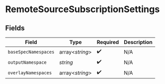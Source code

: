 # RemoteSourceSubscriptionSettings


## Fields

| Field                | Type                 | Required             | Description          |
| -------------------- | -------------------- | -------------------- | -------------------- |
| `baseSpecNamespaces` | array<*string*>      | :heavy_check_mark:   | N/A                  |
| `outputNamespace`    | *string*             | :heavy_check_mark:   | N/A                  |
| `overlayNamespaces`  | array<*string*>      | :heavy_check_mark:   | N/A                  |